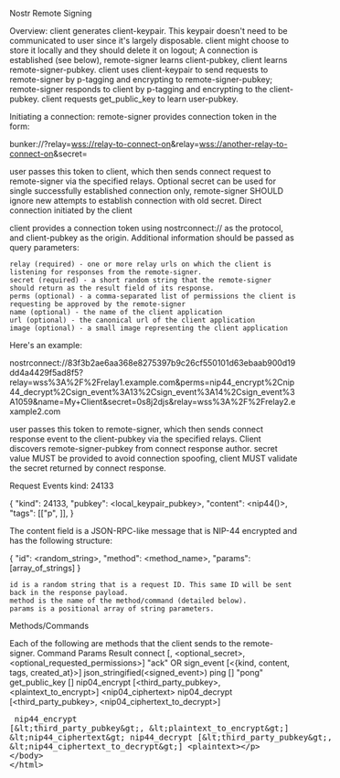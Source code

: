 Nostr Remote Signing

Overview:
    client generates client-keypair. This keypair doesn't need to be communicated to user since it's largely disposable. client might choose to store it locally and they should delete it on logout;
    A connection is established (see below), remote-signer learns client-pubkey, client learns remote-signer-pubkey.
    client uses client-keypair to send requests to remote-signer by p-tagging and encrypting to remote-signer-pubkey;
    remote-signer responds to client by p-tagging and encrypting to the client-pubkey.
    client requests get_public_key to learn user-pubkey.

Initiating a connection:
remote-signer provides connection token in the form:

bunker://<remote-signer-pubkey>?relay=<wss://relay-to-connect-on>&relay=<wss://another-relay-to-connect-on>&secret=<optional-secret-value>

user passes this token to client, which then sends connect request to remote-signer via the specified relays. Optional secret can be used for single successfully established connection only, remote-signer SHOULD ignore new attempts to establish connection with old secret.
Direct connection initiated by the client

client provides a connection token using nostrconnect:// as the protocol, and client-pubkey as the origin. Additional information should be passed as query parameters:

    relay (required) - one or more relay urls on which the client is listening for responses from the remote-signer.
    secret (required) - a short random string that the remote-signer should return as the result field of its response.
    perms (optional) - a comma-separated list of permissions the client is requesting be approved by the remote-signer
    name (optional) - the name of the client application
    url (optional) - the canonical url of the client application
    image (optional) - a small image representing the client application

Here's an example:

nostrconnect://83f3b2ae6aa368e8275397b9c26cf550101d63ebaab900d19dd4a4429f5ad8f5?relay=wss%3A%2F%2Frelay1.example.com&perms=nip44_encrypt%2Cnip44_decrypt%2Csign_event%3A13%2Csign_event%3A14%2Csign_event%3A1059&name=My+Client&secret=0s8j2djs&relay=wss%3A%2F%2Frelay2.example2.com

user passes this token to remote-signer, which then sends connect response event to the client-pubkey via the specified relays. Client discovers remote-signer-pubkey from connect response author. secret value MUST be provided to avoid connection spoofing, client MUST validate the secret returned by connect response.

Request Events kind: 24133

{
    "kind": 24133,
    "pubkey": <local_keypair_pubkey>,
    "content": <nip44(<request>)>,
    "tags": [["p", <remote-signer-pubkey>]],
}

The content field is a JSON-RPC-like message that is NIP-44 encrypted and has the following structure:

{
    "id": <random_string>,
    "method": <method_name>,
    "params": [array_of_strings]
}

    id is a random string that is a request ID. This same ID will be sent back in the response payload.
    method is the name of the method/command (detailed below).
    params is a positional array of string parameters.

Methods/Commands

Each of the following are methods that the client sends to the remote-signer.
Command 	Params 	Result
connect 	[<remote-signer-pubkey>, <optional_secret>, <optional_requested_permissions>] 	"ack" OR <required-secret-value>
sign_event 	[<{kind, content, tags, created_at}>] 	json_stringified(<signed_event>)
ping 	[] 	"pong"
get_public_key 	[] 	<user-pubkey>
nip04_encrypt 	[<third_party_pubkey>, <plaintext_to_encrypt>] 	<nip04_ciphertext>
nip04_decrypt 	[<third_party_pubkey>, <nip04_ciphertext_to_decrypt>] 	<plaintext>
nip44_encrypt 	[<third_party_pubkey>, <plaintext_to_encrypt>] 	<nip44_ciphertext>
nip44_decrypt 	[<third_party_pubkey>, <nip44_ciphertext_to_decrypt>] 	<plaintext>
